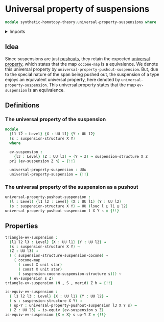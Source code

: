# Universal property of suspensions

```agda
module synthetic-homotopy-theory.universal-property-suspensions where
```

<details><summary>Imports</summary>

```agda
open import foundation.constant-maps
open import foundation.dependent-pair-types
open import foundation.equivalences
open import foundation.function-types
open import foundation.homotopies
open import foundation.identity-types
open import foundation.unit-type
open import foundation.universe-levels
open import foundation.whiskering-homotopies

open import synthetic-homotopy-theory.cocones-under-spans
open import synthetic-homotopy-theory.suspension-structures
open import synthetic-homotopy-theory.universal-property-pushouts
```

</details>

## Idea

Since suspensions are just [pushouts](synthetic-homotopy-theory.pushouts.md),
they retain the expected
[universal property](synthetic-homotopy-theory.universal-property-pushouts.md),
which states that the map `cocone-map` is a equivalence. We denote this
universal property by `universal-property-pushout-suspension`. But, due to the
special nature of the span being pushed out, the suspension of a type enjoys an
equivalent universal property, here denoted by `universal-property-suspension`.
This universal property states that the map `ev-suspension` is an equivalence.

## Definitions

### The universal property of the suspension

```agda
module _
  {l1 l2 : Level} {X : UU l1} {Y : UU l2}
  (s : suspension-structure X Y)
  where

  ev-suspension :
    {l3 : Level} (Z : UU l3) → (Y → Z) → suspension-structure X Z
  pr1 (ev-suspension Z h) = {!!}

  universal-property-suspension : UUω
  universal-property-suspension = {!!}
```

### The universal property of the suspension as a pushout

```agda
universal-property-pushout-suspension :
  (l : Level) {l1 l2 : Level} (X : UU l1) (Y : UU l2)
  (s : suspension-structure X Y) → UU (lsuc l ⊔ l1 ⊔ l2)
universal-property-pushout-suspension l X Y s = {!!}
```

## Properties

```agda
triangle-ev-suspension :
  {l1 l2 l3 : Level} {X : UU l1} {Y : UU l2} →
  (s : suspension-structure X Y) →
  (Z : UU l3) →
  ( ( suspension-structure-suspension-cocone) ∘
    ( cocone-map
      ( const X unit star)
      ( const X unit star)
      ( suspension-cocone-suspension-structure s))) ~
  ( ev-suspension s Z)
triangle-ev-suspension (N , S , merid) Z h = {!!}

is-equiv-ev-suspension :
  { l1 l2 l3 : Level} {X : UU l1} {Y : UU l2} →
  ( s : suspension-structure X Y) →
  ( up-Y : universal-property-pushout-suspension l3 X Y s) →
  ( Z : UU l3) → is-equiv (ev-suspension s Z)
is-equiv-ev-suspension {X = X} s up-Y Z = {!!}
```
